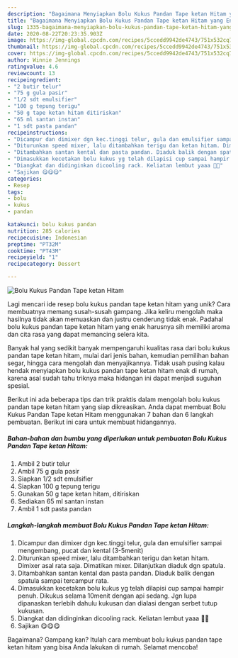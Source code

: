 ```yaml
---
description: "Bagaimana Menyiapkan Bolu Kukus Pandan Tape ketan Hitam yang Enak Banget"
title: "Bagaimana Menyiapkan Bolu Kukus Pandan Tape ketan Hitam yang Enak Banget"
slug: 1335-bagaimana-menyiapkan-bolu-kukus-pandan-tape-ketan-hitam-yang-enak-banget
date: 2020-08-22T20:23:35.903Z
image: https://img-global.cpcdn.com/recipes/5ccedd9942de4743/751x532cq70/bolu-kukus-pandan-tape-ketan-hitam-foto-resep-utama.jpg
thumbnail: https://img-global.cpcdn.com/recipes/5ccedd9942de4743/751x532cq70/bolu-kukus-pandan-tape-ketan-hitam-foto-resep-utama.jpg
cover: https://img-global.cpcdn.com/recipes/5ccedd9942de4743/751x532cq70/bolu-kukus-pandan-tape-ketan-hitam-foto-resep-utama.jpg
author: Winnie Jennings
ratingvalue: 4.6
reviewcount: 13
recipeingredient:
- "2 butir telur"
- "75 g gula pasir"
- "1/2 sdt emulsifier"
- "100 g tepung terigu"
- "50 g tape ketan hitam ditiriskan"
- "65 ml santan instan"
- "1 sdt pasta pandan"
recipeinstructions:
- "Dicampur dan dimixer dgn kec.tinggi telur, gula dan emulsifier sampai mengembang, pucat dan kental (3-5menit)"
- "Diturunkan speed mixer, lalu ditambahkan terigu dan ketan hitam. Dimixer asal rata saja. Dimatikan mixer. Dilanjutkan diaduk dgn spatula."
- "Ditambahkan santan kental dan pasta pandan. Diaduk balik dengan spatula sampai tercampur rata."
- "Dimasukkan kecetakan bolu kukus yg telah dilapisi cup sampai hampir penuh. Dikukus selama 10menit dengan api sedang. Jgn lupa dipanaskan terlebih dahulu kukusan dan dialasi dengan serbet tutup kukusan."
- "Diangkat dan didinginkan dicooling rack. Keliatan lembut yaaa 🥰🥰"
- "Sajikan 😋😋😋"
categories:
- Resep
tags:
- bolu
- kukus
- pandan

katakunci: bolu kukus pandan 
nutrition: 285 calories
recipecuisine: Indonesian
preptime: "PT32M"
cooktime: "PT43M"
recipeyield: "1"
recipecategory: Dessert

---
```



![Bolu Kukus Pandan Tape ketan Hitam](https://img-global.cpcdn.com/recipes/5ccedd9942de4743/751x532cq70/bolu-kukus-pandan-tape-ketan-hitam-foto-resep-utama.jpg)

Lagi mencari ide resep bolu kukus pandan tape ketan hitam yang unik? Cara membuatnya memang susah-susah gampang. Jika keliru mengolah maka hasilnya tidak akan memuaskan dan justru cenderung tidak enak. Padahal bolu kukus pandan tape ketan hitam yang enak harusnya sih memiliki aroma dan cita rasa yang dapat memancing selera kita.

Banyak hal yang sedikit banyak mempengaruhi kualitas rasa dari bolu kukus pandan tape ketan hitam, mulai dari jenis bahan, kemudian pemilihan bahan segar, hingga cara mengolah dan menyajikannya. Tidak usah pusing kalau hendak menyiapkan bolu kukus pandan tape ketan hitam enak di rumah, karena asal sudah tahu triknya maka hidangan ini dapat menjadi suguhan spesial.




Berikut ini ada beberapa tips dan trik praktis dalam mengolah bolu kukus pandan tape ketan hitam yang siap dikreasikan. Anda dapat membuat Bolu Kukus Pandan Tape ketan Hitam menggunakan 7 bahan dan 6 langkah pembuatan. Berikut ini cara untuk membuat hidangannya.

<!--inarticleads1-->

##### Bahan-bahan dan bumbu yang diperlukan untuk pembuatan Bolu Kukus Pandan Tape ketan Hitam:

1. Ambil 2 butir telur
1. Ambil 75 g gula pasir
1. Siapkan 1/2 sdt emulsifier
1. Siapkan 100 g tepung terigu
1. Gunakan 50 g tape ketan hitam, ditiriskan
1. Sediakan 65 ml santan instan
1. Ambil 1 sdt pasta pandan




<!--inarticleads2-->

##### Langkah-langkah membuat Bolu Kukus Pandan Tape ketan Hitam:

1. Dicampur dan dimixer dgn kec.tinggi telur, gula dan emulsifier sampai mengembang, pucat dan kental (3-5menit)
1. Diturunkan speed mixer, lalu ditambahkan terigu dan ketan hitam. Dimixer asal rata saja. Dimatikan mixer. Dilanjutkan diaduk dgn spatula.
1. Ditambahkan santan kental dan pasta pandan. Diaduk balik dengan spatula sampai tercampur rata.
1. Dimasukkan kecetakan bolu kukus yg telah dilapisi cup sampai hampir penuh. Dikukus selama 10menit dengan api sedang. Jgn lupa dipanaskan terlebih dahulu kukusan dan dialasi dengan serbet tutup kukusan.
1. Diangkat dan didinginkan dicooling rack. Keliatan lembut yaaa 🥰🥰
1. Sajikan 😋😋😋




Bagaimana? Gampang kan? Itulah cara membuat bolu kukus pandan tape ketan hitam yang bisa Anda lakukan di rumah. Selamat mencoba!
